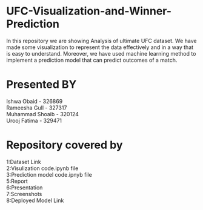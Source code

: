 # UFC-Visualization-and-Winner-Prediction
In this repository we are showing Analysis of ultimate UFC dataset. We have made some visualization to represent the data effectively and in a way that is easy to understand. Moreover, we have used machine learning method to implement a prediction model that can predict outcomes of a match.
# Presented BY
Ishwa Obaid - 326869<br/>
Rameesha Gull - 327317<br/>
Muhammad Shoaib - 320124<br/>
Urooj Fatima - 329471<br/>
# Repository covered by
1:Dataset Link<br/>
2:Visulization code.ipynb file<br/>
3:Prediction model code.ipnyb file<br/>
5:Report<br/>
6:Presentation <br/>
7:Screenshots<br/>
8:Deployed Model Link
